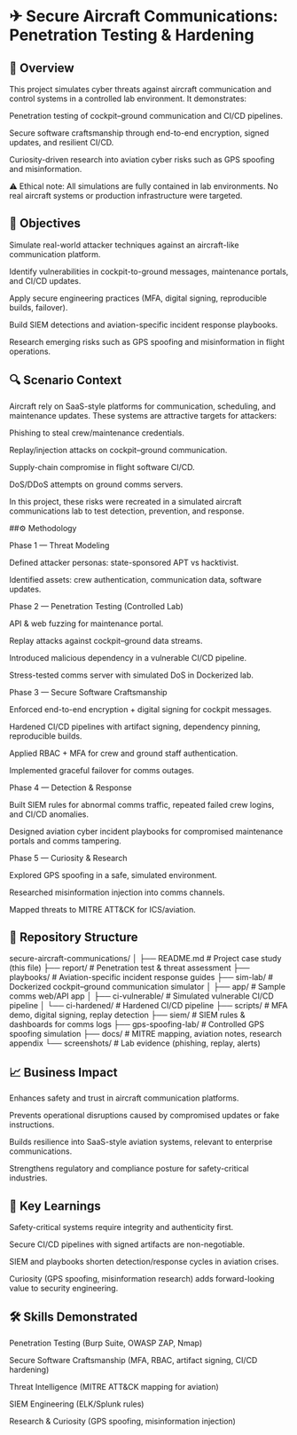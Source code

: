 # ✈ Secure  Aircraft Communications: Penetration Testing & Hardening

## 📌 Overview

This project simulates cyber threats against aircraft communication and control systems in a controlled lab environment. It demonstrates:

Penetration testing of cockpit–ground communication and CI/CD pipelines.

Secure software craftsmanship through end-to-end encryption, signed updates, and resilient CI/CD.

Curiosity-driven research into aviation cyber risks such as GPS spoofing and misinformation.

⚠ Ethical note: All simulations are fully contained in lab environments. No real aircraft systems or production infrastructure were targeted.

## 🎯 Objectives

Simulate real-world attacker techniques against an aircraft-like communication platform.

Identify vulnerabilities in cockpit-to-ground messages, maintenance portals, and CI/CD updates.

Apply secure engineering practices (MFA, digital signing, reproducible builds, failover).

Build SIEM detections and aviation-specific incident response playbooks.

Research emerging risks such as GPS spoofing and misinformation in flight operations.

## 🔍 Scenario Context

Aircraft rely on SaaS-style platforms for communication, scheduling, and maintenance updates. These systems are attractive targets for attackers:

Phishing to steal crew/maintenance credentials.

Replay/injection attacks on cockpit–ground communication.

Supply-chain compromise in flight software CI/CD.

DoS/DDoS attempts on ground comms servers.

In this project, these risks were recreated in a simulated aircraft communications lab to test detection, prevention, and response.

##⚙ Methodology

Phase 1 — Threat Modeling

Defined attacker personas: state-sponsored APT vs hacktivist.

Identified assets: crew authentication, communication data, software updates.

Phase 2 — Penetration Testing (Controlled Lab)

API & web fuzzing for maintenance portal.

Replay attacks against cockpit–ground data streams.

Introduced malicious dependency in a vulnerable CI/CD pipeline.

Stress-tested comms server with simulated DoS in Dockerized lab.

Phase 3 — Secure Software Craftsmanship

Enforced end-to-end encryption + digital signing for cockpit messages.

Hardened CI/CD pipelines with artifact signing, dependency pinning, reproducible builds.

Applied RBAC + MFA for crew and ground staff authentication.

Implemented graceful failover for comms outages.

Phase 4 — Detection & Response

Built SIEM rules for abnormal comms traffic, repeated failed crew logins, and CI/CD anomalies.

Designed aviation cyber incident playbooks for compromised maintenance portals and comms tampering.

Phase 5 — Curiosity & Research

Explored GPS spoofing in a safe, simulated environment.

Researched misinformation injection into comms channels.

Mapped threats to MITRE ATT&CK for ICS/aviation.

## 📂 Repository Structure

secure-aircraft-communications/
│
├── README.md                  # Project case study (this file)
├── report/                    # Penetration test & threat assessment
├── playbooks/                 # Aviation-specific incident response guides
├── sim-lab/                   # Dockerized cockpit–ground communication simulator
│   ├── app/                   # Sample comms web/API app
│   ├── ci-vulnerable/         # Simulated vulnerable CI/CD pipeline
│   └── ci-hardened/           # Hardened CI/CD pipeline
├── scripts/                   # MFA demo, digital signing, replay detection
├── siem/                      # SIEM rules & dashboards for comms logs
├── gps-spoofing-lab/          # Controlled GPS spoofing simulation
├── docs/                      # MITRE mapping, aviation notes, research appendix
└── screenshots/               # Lab evidence (phishing, replay, alerts)

## 📈 Business Impact

Enhances safety and trust in aircraft communication platforms.

Prevents operational disruptions caused by compromised updates or fake instructions.

Builds resilience into SaaS-style aviation systems, relevant to enterprise communications.

Strengthens regulatory and compliance posture for safety-critical industries.

## 🧾 Key Learnings

Safety-critical systems require integrity and authenticity first.

Secure CI/CD pipelines with signed artifacts are non-negotiable.

SIEM and playbooks shorten detection/response cycles in aviation crises.

Curiosity (GPS spoofing, misinformation research) adds forward-looking value to security engineering.

## 🛠 Skills Demonstrated

Penetration Testing (Burp Suite, OWASP ZAP, Nmap)

Secure Software Craftsmanship (MFA, RBAC, artifact signing, CI/CD hardening)

Threat Intelligence (MITRE ATT&CK mapping for aviation)

SIEM Engineering (ELK/Splunk rules)

Research & Curiosity (GPS spoofing, misinformation injection)

